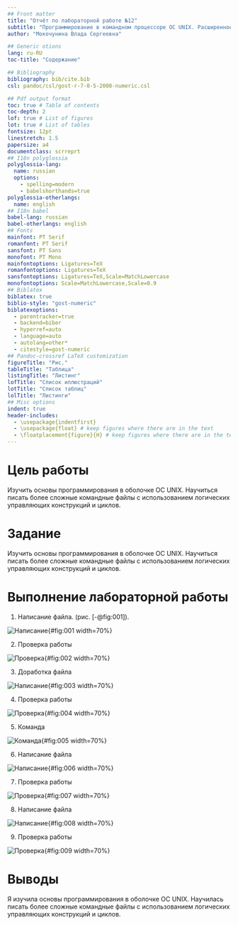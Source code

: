 ```yaml
---
## Front matter
title: "Отчёт по лабораторной работе №12"
subtitle: "Программирование в командном процессоре ОС UNIX. Расширенное программирование"
author: "Мокочунина Влада Сергеевна"

## Generic otions
lang: ru-RU
toc-title: "Содержание"

## Bibliography
bibliography: bib/cite.bib
csl: pandoc/csl/gost-r-7-0-5-2008-numeric.csl

## Pdf output format
toc: true # Table of contents
toc-depth: 2
lof: true # List of figures
lot: true # List of tables
fontsize: 12pt
linestretch: 1.5
papersize: a4
documentclass: scrreprt
## I18n polyglossia
polyglossia-lang:
  name: russian
  options:
	- spelling=modern
	- babelshorthands=true
polyglossia-otherlangs:
  name: english
## I18n babel
babel-lang: russian
babel-otherlangs: english
## Fonts
mainfont: PT Serif
romanfont: PT Serif
sansfont: PT Sans
monofont: PT Mono
mainfontoptions: Ligatures=TeX
romanfontoptions: Ligatures=TeX
sansfontoptions: Ligatures=TeX,Scale=MatchLowercase
monofontoptions: Scale=MatchLowercase,Scale=0.9
## Biblatex
biblatex: true
biblio-style: "gost-numeric"
biblatexoptions:
  - parentracker=true
  - backend=biber
  - hyperref=auto
  - language=auto
  - autolang=other*
  - citestyle=gost-numeric
## Pandoc-crossref LaTeX customization
figureTitle: "Рис."
tableTitle: "Таблица"
listingTitle: "Листинг"
lofTitle: "Список иллюстраций"
lotTitle: "Список таблиц"
lolTitle: "Листинги"
## Misc options
indent: true
header-includes:
  - \usepackage{indentfirst}
  - \usepackage{float} # keep figures where there are in the text
  - \floatplacement{figure}{H} # keep figures where there are in the text
---
```


# Цель работы

Изучить основы программирования в оболочке ОС UNIX. Научиться писать более
сложные командные файлы с использованием логических управляющих конструкций
и циклов.

# Задание

Изучить основы программирования в оболочке ОС UNIX. Научиться писать более
сложные командные файлы с использованием логических управляющих конструкций
и циклов.

# Выполнение лабораторной работы

1. Написание файла. (рис. [-@fig:001]).

![Написание](image/1.png){#fig:001 width=70%}

2. Проверка работы

![Проверка](image/2.png){#fig:002 width=70%}

3. Доработка файла

![Написание](image/3.png){#fig:003 width=70%}

4. Проверка работы

![Проверка](image/4.png){#fig:004 width=70%}

5. Команда

![Команда](image/5.png){#fig:005 width=70%}

6. Написание файла

![Написание](image/6.png){#fig:006 width=70%}

7. Проверка работы

![Проверка](image/7.png){#fig:007 width=70%}

8. Написание файла

![Написание](image/8.png){#fig:008 width=70%}

9. Проверка работы

![Проверка](image/9.png){#fig:009 width=70%}


# Выводы

Я изучила основы программирования в оболочке ОС UNIX. Научилась писать более
сложные командные файлы с использованием логических управляющих конструкций
и циклов.

